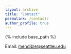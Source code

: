 ```yaml
---
layout: archive
title: "Contact"
permalink: /contact/
author_profile: true
---
```


{% include base_path %}



Email: mendible@seattleu.edu


